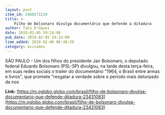 ```yaml
---
layout: post
item_id: 2480171219
title: >-
    Filho de Bolsonaro divulga documentário que defende a ditadura
author: Tatu D'Oquei
date: 2019-02-05 19:24:00
pub_date: 2019-02-05 19:24:00
time_added: 2019-02-06 06:49:39
category: avisamos
---
```


SÃO PAULO - Um dos filhos do presidente Jair Bolsonaro, o deputado federal Eduardo Bolsonaro (PSL-SP) divulgou, na tarde desta terça-feira, em suas redes sociais o trailer do documentário "1964, o Brasil entre armas e livros", que promete "resgatar a verdade sobre o período mais deturpado da nos

**Link:** [https://m.oglobo.globo.com/brasil/filho-de-bolsonaro-divulga-documentario-que-defende-ditadura-23431083](https://m.oglobo.globo.com/brasil/filho-de-bolsonaro-divulga-documentario-que-defende-ditadura-23431083)

